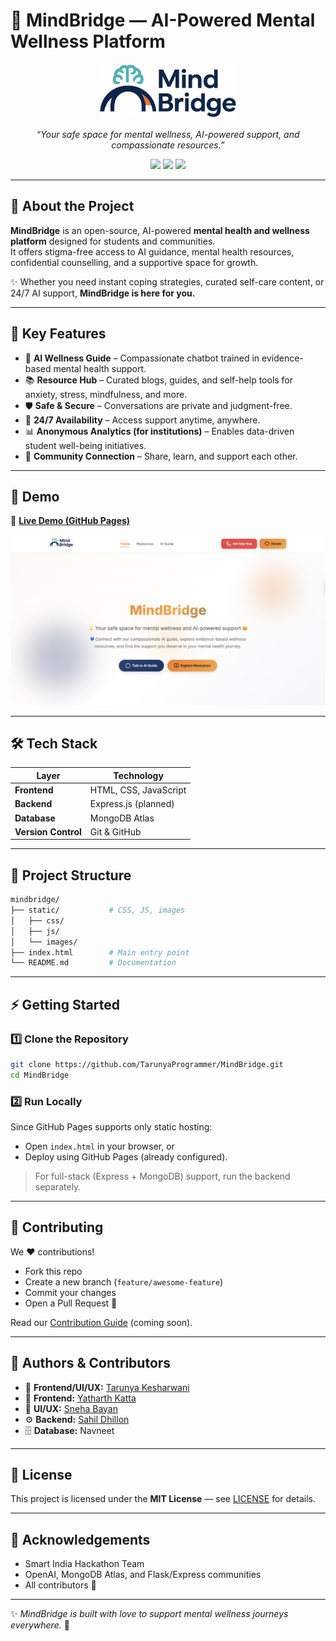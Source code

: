 # 🌈 MindBridge — AI-Powered Mental Wellness Platform

<p align="center">
  <img src="/images/logo_Edited.jpg" alt="MindBridge Logo" width="220"/>
</p>

<p align="center">
  <em>“Your safe space for mental wellness, AI-powered support, and compassionate resources.”</em>
</p>

<p align="center">
  <a href="https://github.com/TarunyaProgrammer/MindBridge/stargazers"><img src="https://img.shields.io/github/stars/TarunyaProgrammer/MindBridge?style=for-the-badge&color=ff69b4"></a>
  <a href="https://github.com/TarunyaProgrammer/MindBridge/network/members"><img src="https://img.shields.io/github/forks/TarunyaProgrammer/MindBridge?style=for-the-badge&color=blueviolet"></a>
  <a href="LICENSE"><img src="https://img.shields.io/badge/License-MIT-green?style=for-the-badge"></a>
</p>

---

## 🚀 About the Project

**MindBridge** is an open-source, AI-powered **mental health and wellness platform** designed for students and communities.  
It offers stigma-free access to AI guidance, mental health resources, confidential counselling, and a supportive space for growth.

✨ Whether you need instant coping strategies, curated self-care content, or 24/7 AI support, **MindBridge is here for you.**

---

## 🌟 Key Features

- 🤖 **AI Wellness Guide** – Compassionate chatbot trained in evidence-based mental health support.
- 📚 **Resource Hub** – Curated blogs, guides, and self-help tools for anxiety, stress, mindfulness, and more.
- 🛡️ **Safe & Secure** – Conversations are private and judgment-free.
- 💝 **24/7 Availability** – Access support anytime, anywhere.
- 📊 **Anonymous Analytics (for institutions)** – Enables data-driven student well-being initiatives.
- 🤝 **Community Connection** – Share, learn, and support each other.

---

## 🎥 Demo

🔗 **[Live Demo (GitHub Pages)](https://tarunyaprogrammer.github.io/MindBridge/)**

<p align="center">
  <img src="/images/mvp.png" alt="MindBridge Screenshot" width="600"/>
</p>

---

## 🛠️ Tech Stack

| Layer               | Technology            |
| ------------------- | --------------------- |
| **Frontend**        | HTML, CSS, JavaScript |
| **Backend**         | Express.js (planned)  |
| **Database**        | MongoDB Atlas         |
| **Version Control** | Git & GitHub          |

---

## 📂 Project Structure

```bash
mindbridge/
├── static/           # CSS, JS, images
│   ├── css/
│   ├── js/
│   └── images/
├── index.html        # Main entry point
└── README.md         # Documentation
```

---

## ⚡ Getting Started

### 1️⃣ Clone the Repository

```bash
git clone https://github.com/TarunyaProgrammer/MindBridge.git
cd MindBridge
```

### 2️⃣ Run Locally

Since GitHub Pages supports only static hosting:

- Open `index.html` in your browser, or
- Deploy using GitHub Pages (already configured).

> For full-stack (Express + MongoDB) support, run the backend separately.

---

## 🌱 Contributing

We ❤️ contributions!

- Fork this repo
- Create a new branch (`feature/awesome-feature`)
- Commit your changes
- Open a Pull Request 🎉

Read our [Contribution Guide](CONTRIBUTING.md) (coming soon).

---

## 👥 Authors & Contributors

- 🎨 **Frontend/UI/UX:** [Tarunya Kesharwani](https://github.com/TarunyaProgrammer)
- 🎨 **Frontend:** [Yatharth Katta](https://github.com/yats0x7)
- 🎨 **UI/UX:** [Sneha Bayan](https://github.com/sneha-bayan)
- ⚙️ **Backend:** [Sahil Dhillon](https://github.com/sahildhillon247)
- 🗄️ **Database:** Navneet

---

## 📜 License

This project is licensed under the **MIT License** — see [LICENSE](LICENSE) for details.

---

## 🙌 Acknowledgements

- Smart India Hackathon Team
- OpenAI, MongoDB Atlas, and Flask/Express communities
- All contributors 💙

---

✨ _MindBridge is built with love to support mental wellness journeys everywhere._ 🌈
